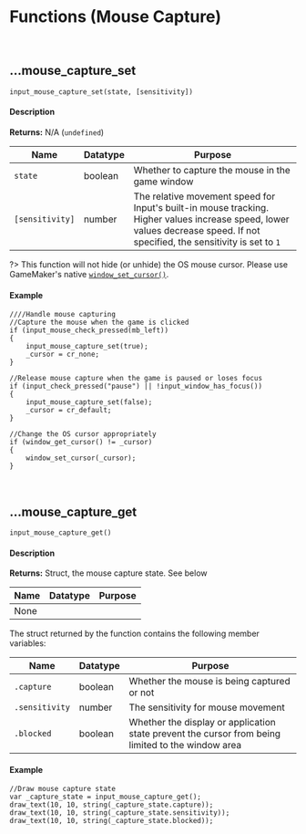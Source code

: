 # Functions (Mouse Capture)

&nbsp;

## …mouse_capture_set

`input_mouse_capture_set(state, [sensitivity])`

<!-- tabs:start -->

#### **Description**

**Returns:** N/A (`undefined`)

|Name           |Datatype|Purpose                                                                                                                                                                    |
|---------------|--------|---------------------------------------------------------------------------------------------------------------------------------------------------------------------------|
|`state`        |boolean |Whether to capture the mouse in the game window                                                                                                                            |
|`[sensitivity]`|number  |The relative movement speed for Input's built-in mouse tracking. Higher values increase speed, lower values decrease speed. If not specified, the sensitivity is set to `1`|

?> This function will not hide (or unhide) the OS mouse cursor. Please use GameMaker's native [`window_set_cursor()`](https://manual.yoyogames.com/GameMaker_Language/GML_Reference/Cameras_And_Display/The_Game_Window/window_set_cursor.htm).

#### **Example**

```gml
////Handle mouse capturing
//Capture the mouse when the game is clicked
if (input_mouse_check_pressed(mb_left))
{
	input_mouse_capture_set(true);
	_cursor = cr_none;
}

//Release mouse capture when the game is paused or loses focus
if (input_check_pressed("pause") || !input_window_has_focus())
{
	input_mouse_capture_set(false);
	_cursor = cr_default;
}

//Change the OS cursor appropriately
if (window_get_cursor() != _cursor)
{
	window_set_cursor(_cursor);
}
```

<!-- tabs:end -->

&nbsp;

## …mouse_capture_get

`input_mouse_capture_get()`

<!-- tabs:start -->

#### **Description**

**Returns:** Struct, the mouse capture state. See below

|Name|Datatype|Purpose|
|----|--------|-------|
|None|        |       |

The struct returned by the function contains the following member variables:

|Name          |Datatype|Purpose                                   |
|--------------|--------|------------------------------------------|
|`.capture`    |boolean |Whether the mouse is being captured or not|
|`.sensitivity`|number  |The sensitivity for mouse movement        |
|`.blocked`    |boolean |Whether the display or application state prevent the cursor from being limited to the window area|

#### **Example**

```gml
//Draw mouse capture state
var _capture_state = input_mouse_capture_get();
draw_text(10, 10, string(_capture_state.capture));
draw_text(10, 10, string(_capture_state.sensitivity));
draw_text(10, 10, string(_capture_state.blocked));
```

<!-- tabs:end -->
